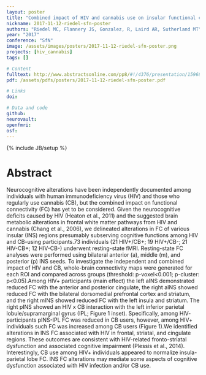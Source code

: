 ```yaml
---
layout: poster
title: "Combined impact of HIV and cannabis use on insular functional connectivity"
nickname: 2017-11-12-riedel-sfn-poster
authors: "Riedel MC, Flannery JS, Gonzalez, R, Laird AR, Sutherland MT"
year: "2017"
conference: "SfN"
image: /assets/images/posters/2017-11-12-riedel-sfn-poster.png
projects: [hiv_cannabis]
tags: []

# Content
fulltext: http://www.abstractsonline.com/pp8/#!/4376/presentation/15968
pdf: /assets/pdfs/posters/2017-11-12-riedel-sfn-poster.pdf

# Links
doi:

# Data and code
github:
neurovault:
openfmri:
osf:
---
```

{% include JB/setup %}

# Abstract

Neurocognitive alterations have been independently documented among individuals with human immunodeficiency virus (HIV) and those who regularly use cannabis (CB), but the combined impact on functional connectivity (FC) has yet to be considered. Given the neurocognitive deficits caused by HIV (Heaton et al., 2011) and the suggested brain metabolic alterations in frontal white matter pathways from HIV and cannabis (Chang et al., 2006), we delineated alterations in FC of various insular (INS) regions presumably subserving cognitive functions among HIV and CB-using participants.73 individuals (21 HIV+/CB+; 19 HIV+/CB-; 21 HIV-CB+; 12 HIV-CB-) underwent resting-state fMRI. Resting-state FC analyses were performed using bilateral anterior (a), middle (m), and posterior (p) INS seeds. To investigate the independent and combined impact of HIV and CB, whole-brain connectivity maps were generated for each ROI and compared across groups (threshold: p-voxel<0.001; p-cluster: p<0.05).Among HIV+ participants (main effect) the left aINS demonstrated reduced FC with the anterior and posterior cingulate, the right aINS showed reduced FC with the bilateral dorsomedial prefrontal cortex and striatum, and the right mINS showed reduced FC with the left insula and striatum. The right pINS showed an HIV x CB interaction with the left inferior parietal lobule/supramarginal gyrus (IPL; Figure 1 inset). Specifically, among HIV- participants pINS-IPL FC was reduced in CB users, however, among HIV+ individuals such FC was increased among CB users (Figure 1).We identified alterations in INS FC associated with HIV in frontal, striatal, and cingulate regions. These outcomes are consistent with HIV-related fronto-striatal dysfunction and associated cognitive impairment (Plessis et al., 2014). Interestingly, CB use among HIV+ individuals appeared to normalize insula-parietal lobe FC. INS FC alterations may mediate some aspects of cognitive dysfunction associated with HIV infection and/or CB use.
